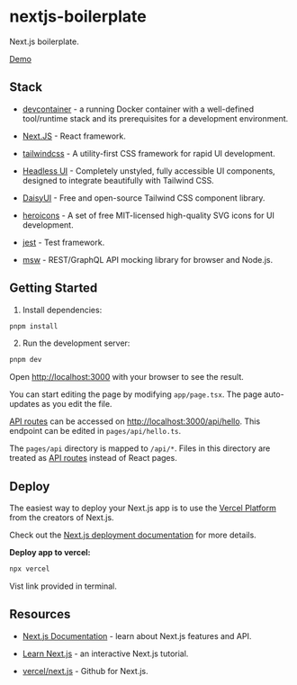 # nextjs-boilerplate

Next.js boilerplate.

[Demo](https://nextjs-boilerplate-curol.vercel.app/)

## Stack

- [devcontainer](https://code.visualstudio.com/docs/devcontainers/containers) - a running Docker container with a well-defined tool/runtime stack and its prerequisites for a development environment.

- [Next.JS](https://github.com/vercel/next.js) - React framework.

- [tailwindcss](https://github.com/tailwindlabs/tailwindcss) - A utility-first CSS framework for rapid UI development.

- [Headless UI](https://github.com/tailwindlabs/headlessui) - Completely unstyled, fully accessible UI components, designed to integrate beautifully with Tailwind CSS.

- [DaisyUI](https://github.com/saadeghi/daisyui) - Free and open-source Tailwind CSS component library.

- [heroicons](https://github.com/tailwindlabs/heroicons) - A set of free MIT-licensed high-quality SVG icons for UI development.

- [jest](https://github.com/facebook/jest) - Test framework.

- [msw](https://github.com/mswjs/msw) - REST/GraphQL API mocking library for browser and Node.js.

## Getting Started

1. Install dependencies:

```sh
pnpm install
```

2. Run the development server:

```bash
pnpm dev
```

Open [http://localhost:3000](http://localhost:3000) with your browser to see the result.

You can start editing the page by modifying `app/page.tsx`. The page auto-updates as you edit the file.

[API routes](https://nextjs.org/docs/api-routes/introduction) can be accessed on [http://localhost:3000/api/hello](http://localhost:3000/api/hello). This endpoint can be edited in `pages/api/hello.ts`.

The `pages/api` directory is mapped to `/api/*`. Files in this directory are treated as [API routes](https://nextjs.org/docs/api-routes/introduction) instead of React pages.

## Deploy

The easiest way to deploy your Next.js app is to use the [Vercel Platform](https://vercel.com/new?utm_medium=default-template&filter=next.js&utm_source=create-next-app&utm_campaign=create-next-app-readme) from the creators of Next.js.

Check out the [Next.js deployment documentation](https://nextjs.org/docs/deployment) for more details.

**Deploy app to vercel:**

```sh
npx vercel
```

Vist link provided in terminal.

## Resources

- [Next.js Documentation](https://nextjs.org/docs) - learn about Next.js features and API.

- [Learn Next.js](https://nextjs.org/learn) - an interactive Next.js tutorial.

- [vercel/next.js](https://github.com/vercel/next.js/) - Github for Next.js.
